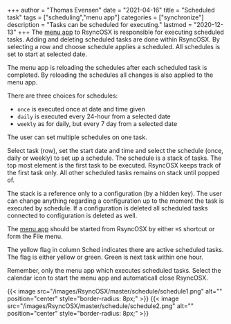 +++
author = "Thomas Evensen"
date = "2021-04-16"
title =  "Scheduled task"
tags = ["scheduling","menu app"]
categories = ["synchronize"]
description = "Tasks can be scheduled for executing."
lastmod = "2020-12-13"
+++
The [menu app](/post/menuapp/) to RsyncOSX is responsible for executing scheduled tasks. Adding and deleting scheduled tasks are done within RsyncOSX. By selecting a row and choose schedule applies a scheduled. All schedules is set to start at selected date.

The menu app is reloading the schedules after each scheduled task is completed. By reloading the schedules all changes is also applied to the menu app.

There are three choices for schedules:

- `once` is executed once at date and time given
- `daily` is executed every 24-hour from a selected date
- `weekly` as for daily, but every 7 day from a selected date

The user can set multiple schedules on one task.

Select task (row), set the start date and time and select the schedule (once, daily or weekly) to set up a schedule. The schedule is a stack of tasks. The top most element is the first task to be executed. RsyncOSX keeps track of the first task only. All other scheduled tasks remains on stack until popped of.

The stack is a reference only to a configuration (by a hidden key). The user can change anything regarding a configuration up to the moment the task is executed by schedule. If a configuration is deleted all scheduled tasks connected to configuration is deleted as well.

The [menu app](/post/menuapp/) should be started from RsyncOSX by either `⌘S` shortcut or form the File menu.

The yellow flag in column Sched indicates there are active scheduled tasks. The flag is either yellow or green. Green is next task within one hour.

Remember, only the menu app which executes scheduled tasks. Select the calendar icon to start the menu app and automaticall close RsyncOSX.

{{< image src="/images/RsyncOSX/master/schedule/schedule1.png" alt="" position="center" style="border-radius: 8px;" >}}
{{< image src="/images/RsyncOSX/master/schedule/schedule2.png" alt="" position="center" style="border-radius: 8px;" >}}
